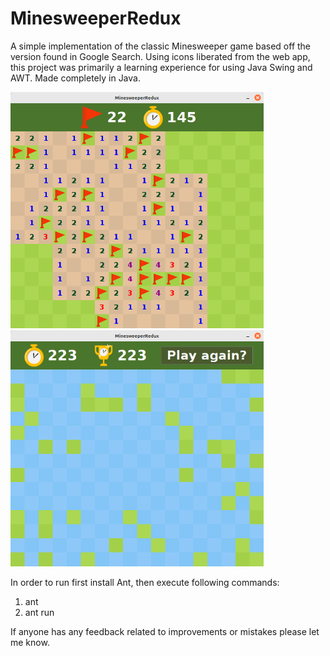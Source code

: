 # MinesweeperRedux

A simple implementation of the classic Minesweeper game based off the version found in Google Search. Using icons liberated from the web app, this project was primarily a learning experience for using Java Swing and AWT. Made completely in Java.

<p float="left">
  <img src="/resources/pic1.png" width="405" />
  <img src="/resources/pic2.png" width="405" />
</p>

In order to run first install Ant, then execute following commands:
1. ant
2. ant run

If anyone has any feedback related to improvements or mistakes please let me know.
